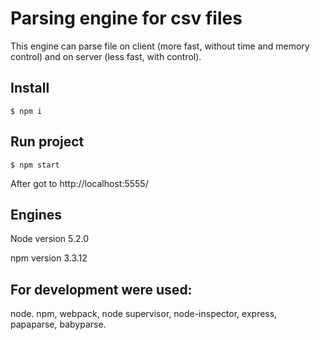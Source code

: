 # Parsing engine for csv files

This engine can parse file on client (more fast, without time and memory control) and on server (less fast, with control).

## Install

```
$ npm i
```

## Run project

```
$ npm start
```

After got to http://localhost:5555/

## Engines

Node version 5.2.0

npm version 3.3.12

## For development were used:

node. npm, webpack, node supervisor, node-inspector, express, papaparse, babyparse.